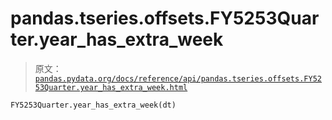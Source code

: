 # pandas.tseries.offsets.FY5253Quarter.year_has_extra_week

> 原文：[`pandas.pydata.org/docs/reference/api/pandas.tseries.offsets.FY5253Quarter.year_has_extra_week.html`](https://pandas.pydata.org/docs/reference/api/pandas.tseries.offsets.FY5253Quarter.year_has_extra_week.html)

```py
FY5253Quarter.year_has_extra_week(dt)
```

